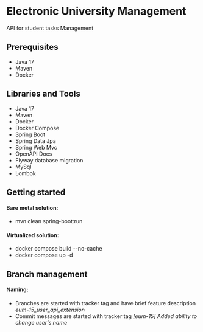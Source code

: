 # Electronic University Management

API for student tasks Management

## Prerequisites

- Java 17
- Maven
- Docker

## Libraries and Tools

- Java 17
- Maven
- Docker
- Docker Compose
- Spring Boot
- Spring Data Jpa
- Spring Web Mvc
- OpenAPI Docs
- Flyway database migration
- MySql
- Lombok

## Getting started
#### Bare metal solution:
- mvn clean spring-boot:run
#### Virtualized solution:
- docker compose build --no-cache
- docker compose up -d

## Branch management
#### Naming:

- Branches are started with tracker tag and have brief feature description _eum-15_user_api_extension_
- Commit messages are started with tracker tag _[eum-15]_ _Added ability to change user's name_
